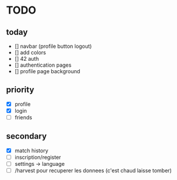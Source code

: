 # TODO
## today
- [] navbar (profile button logout)
- [] add colors
- [] 42 auth
- [] authentication pages
- [] profile page background

## priority
- [x] profile
- [x] login
- [ ] friends

## secondary
- [x] match history
- [ ] inscription/register
- [ ] settings -> language
- [ ] /harvest pour recuperer les donnees (c'est chaud laisse tomber)
